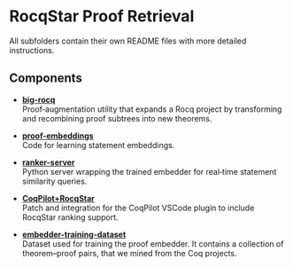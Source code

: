# RocqStar Proof Retrieval
All subfolders contain their own README files with more detailed instructions.

## Components

- **[big-rocq](./big-rocq/README.md)**  
  Proof‐augmentation utility that expands a Rocq project by transforming and recombining proof subtrees into new theorems.

- **[proof-embeddings](./proof-embeddings/README.md)**  
  Code for learning statement embeddings.

- **[ranker-server](./ranker-server/README.md)**  
  Python server wrapping the trained embedder for real‐time statement similarity queries.

- **[CoqPilot+RocqStar](./CoqPilot+RocqStar/)**  
  Patch and integration for the CoqPilot VSCode plugin to include RocqStar ranking support.

- **[embedder-training-dataset](./proof-embeddings/data/)**  
  Dataset used for training the proof embedder. It contains a collection of theorem–proof pairs, that we mined from the Coq projects. 